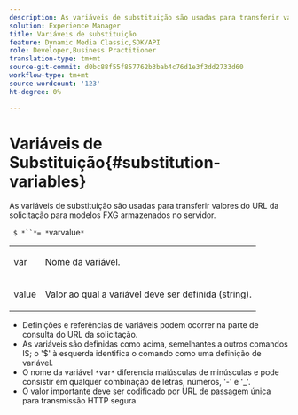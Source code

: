 ```yaml
---
description: As variáveis de substituição são usadas para transferir valores do URL da solicitação para modelos FXG armazenados no servidor.
solution: Experience Manager
title: Variáveis de substituição
feature: Dynamic Media Classic,SDK/API
role: Developer,Business Practitioner
translation-type: tm+mt
source-git-commit: d0bc88f55f857762b3bab4c76d1e3f3dd2733d60
workflow-type: tm+mt
source-wordcount: '123'
ht-degree: 0%

---
```



# Variáveis de Substituição{#substitution-variables}

As variáveis de substituição são usadas para transferir valores do URL da solicitação para modelos FXG armazenados no servidor.

` $ *``*= *`varvalue`*`

<table id="simpletable_76B381800C0D411F87CD551FC30B0579"> 
 <tr class="strow"> 
  <td class="stentry"> <p> <span class="codeph"> <span class="varname"> var  </span> </span> </p> </td> 
  <td class="stentry"> <p>Nome da variável. </p> </td> 
 </tr> 
 <tr class="strow"> 
  <td class="stentry"> <p> <span class="codeph"> <span class="varname"> value  </span> </span> </p> </td> 
  <td class="stentry"> <p>Valor ao qual a variável deve ser definida (string). </p> </td> 
 </tr> 
</table>

* Definições e referências de variáveis podem ocorrer na parte de consulta do URL da solicitação.
* As variáveis são definidas como acima, semelhantes a outros comandos IS; o &#39;$&#39; à esquerda identifica o comando como uma definição de variável.
* O nome da variável `*`var`*` diferencia maiúsculas de minúsculas e pode consistir em qualquer combinação de letras, números, &#39;-&#39; e &#39;_&#39;.
* O valor importante deve ser codificado por URL de passagem única para transmissão HTTP segura.

